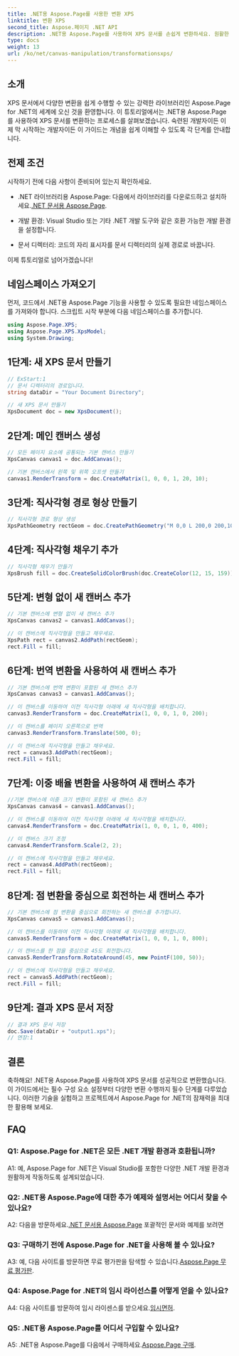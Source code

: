 ```yaml
---
title: .NET용 Aspose.Page를 사용한 변환 XPS
linktitle: 변환 XPS
second_title: Aspose.페이지 .NET API
description: .NET용 Aspose.Page를 사용하여 XPS 문서를 손쉽게 변환하세요. 원활한 변환을 위한 단계별 가이드를 따르세요.
type: docs
weight: 13
url: /ko/net/canvas-manipulation/transformationsxps/
---
```

## 소개

XPS 문서에서 다양한 변환을 쉽게 수행할 수 있는 강력한 라이브러리인 Aspose.Page for .NET의 세계에 오신 것을 환영합니다. 이 튜토리얼에서는 .NET용 Aspose.Page를 사용하여 XPS 문서를 변환하는 프로세스를 살펴보겠습니다. 숙련된 개발자이든 이제 막 시작하는 개발자이든 이 가이드는 개념을 쉽게 이해할 수 있도록 각 단계를 안내합니다.

## 전제 조건

시작하기 전에 다음 사항이 준비되어 있는지 확인하세요.

-  .NET 라이브러리용 Aspose.Page: 다음에서 라이브러리를 다운로드하고 설치하세요.[.NET 문서용 Aspose.Page](https://reference.aspose.com/page/net/).

- 개발 환경: Visual Studio 또는 기타 .NET 개발 도구와 같은 호환 가능한 개발 환경을 설정합니다.

- 문서 디렉터리: 코드의 자리 표시자를 문서 디렉터리의 실제 경로로 바꿉니다.

이제 튜토리얼로 넘어가겠습니다!

## 네임스페이스 가져오기

먼저, 코드에서 .NET용 Aspose.Page 기능을 사용할 수 있도록 필요한 네임스페이스를 가져와야 합니다. 스크립트 시작 부분에 다음 네임스페이스를 추가합니다.

```csharp
using Aspose.Page.XPS;
using Aspose.Page.XPS.XpsModel;
using System.Drawing;
```

## 1단계: 새 XPS 문서 만들기

```csharp
// ExStart:1
// 문서 디렉터리의 경로입니다.
string dataDir = "Your Document Directory";

// 새 XPS 문서 만들기
XpsDocument doc = new XpsDocument();
```

## 2단계: 메인 캔버스 생성

```csharp
// 모든 페이지 요소에 공통되는 기본 캔버스 만들기
XpsCanvas canvas1 = doc.AddCanvas();

// 기본 캔버스에서 왼쪽 및 위쪽 오프셋 만들기
canvas1.RenderTransform = doc.CreateMatrix(1, 0, 0, 1, 20, 10);
```

## 3단계: 직사각형 경로 형상 만들기

```csharp
// 직사각형 경로 형상 생성
XpsPathGeometry rectGeom = doc.CreatePathGeometry("M 0,0 L 200,0 200,100 0,100 Z");
```

## 4단계: 직사각형 채우기 추가

```csharp
// 직사각형 채우기 만들기
XpsBrush fill = doc.CreateSolidColorBrush(doc.CreateColor(12, 15, 159));
```

## 5단계: 변형 없이 새 캔버스 추가

```csharp
// 기본 캔버스에 변형 없이 새 캔버스 추가
XpsCanvas canvas2 = canvas1.AddCanvas();

// 이 캔버스에 직사각형을 만들고 채우세요.
XpsPath rect = canvas2.AddPath(rectGeom);
rect.Fill = fill;
```

## 6단계: 번역 변환을 사용하여 새 캔버스 추가

```csharp
// 기본 캔버스에 번역 변환이 포함된 새 캔버스 추가
XpsCanvas canvas3 = canvas1.AddCanvas();

// 이 캔버스를 이동하여 이전 직사각형 아래에 새 직사각형을 배치합니다.
canvas3.RenderTransform = doc.CreateMatrix(1, 0, 0, 1, 0, 200);

// 이 캔버스를 페이지 오른쪽으로 번역
canvas3.RenderTransform.Translate(500, 0);

// 이 캔버스에 직사각형을 만들고 채우세요.
rect = canvas3.AddPath(rectGeom);
rect.Fill = fill;
```

## 7단계: 이중 배율 변환을 사용하여 새 캔버스 추가

```csharp
//기본 캔버스에 이중 크기 변환이 포함된 새 캔버스 추가
XpsCanvas canvas4 = canvas1.AddCanvas();

// 이 캔버스를 이동하여 이전 직사각형 아래에 새 직사각형을 배치합니다.
canvas4.RenderTransform = doc.CreateMatrix(1, 0, 0, 1, 0, 400);

// 이 캔버스 크기 조정
canvas4.RenderTransform.Scale(2, 2);

// 이 캔버스에 직사각형을 만들고 채우세요.
rect = canvas4.AddPath(rectGeom);
rect.Fill = fill;
```

## 8단계: 점 변환을 중심으로 회전하는 새 캔버스 추가

```csharp
// 기본 캔버스에 점 변환을 중심으로 회전하는 새 캔버스를 추가합니다.
XpsCanvas canvas5 = canvas1.AddCanvas();

// 이 캔버스를 이동하여 이전 직사각형 아래에 새 직사각형을 배치합니다.
canvas5.RenderTransform = doc.CreateMatrix(1, 0, 0, 1, 0, 800);

// 이 캔버스를 한 점을 중심으로 45도 회전합니다.
canvas5.RenderTransform.RotateAround(45, new PointF(100, 50));

// 이 캔버스에 직사각형을 만들고 채우세요.
rect = canvas5.AddPath(rectGeom);
rect.Fill = fill;
```

## 9단계: 결과 XPS 문서 저장

```csharp
// 결과 XPS 문서 저장
doc.Save(dataDir + "output1.xps");
// 연장:1
```

## 결론

축하해요! .NET용 Aspose.Page를 사용하여 XPS 문서를 성공적으로 변환했습니다. 이 가이드에서는 필수 구성 요소 설정부터 다양한 변환 수행까지 필수 단계를 다루었습니다. 이러한 기술을 실험하고 프로젝트에서 Aspose.Page for .NET의 잠재력을 최대한 활용해 보세요.

## FAQ

### Q1: Aspose.Page for .NET은 모든 .NET 개발 환경과 호환됩니까?

A1: 예, Aspose.Page for .NET은 Visual Studio를 포함한 다양한 .NET 개발 환경과 원활하게 작동하도록 설계되었습니다.

### Q2: .NET용 Aspose.Page에 대한 추가 예제와 설명서는 어디서 찾을 수 있나요?

 A2: 다음을 방문하세요.[.NET 문서용 Aspose.Page](https://reference.aspose.com/page/net/) 포괄적인 문서와 예제를 보려면

### Q3: 구매하기 전에 Aspose.Page for .NET을 사용해 볼 수 있나요?

 A3: 예, 다음 사이트를 방문하면 무료 평가판을 탐색할 수 있습니다.[Aspose.Page 무료 평가판](https://releases.aspose.com/).

### Q4: Aspose.Page for .NET의 임시 라이선스를 어떻게 얻을 수 있나요?

 A4: 다음 사이트를 방문하여 임시 라이센스를 받으세요.[임시면허](https://purchase.aspose.com/temporary-license/).

### Q5: .NET용 Aspose.Page를 어디서 구입할 수 있나요?

 A5: .NET용 Aspose.Page를 다음에서 구매하세요.[Aspose.Page 구매](https://purchase.aspose.com/buy).